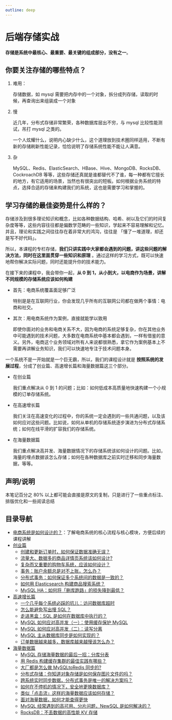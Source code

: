 ```yaml
---
outline: deep
---
```

# 后端存储实战

**存储是系统中最核心、最重要、最关键的组成部分，没有之一**。

## 你要关注存储的哪些特点？

1. 难用：

   存储数据，如 mysql 需要把内存中的一个对象，拆分成列存储，读取的时候，再查询出来组装成一个对象

2. 慢

   近几年，分布式存储非常繁荣，各种数据库层出不穷，与 mysql 比较性能测试，吊打 mysql 之类的。

   一个人炫耀什么，说明内心缺少什么，这个道理放到技术圈同样适用，不断有新的存储刷新性能记录，恰恰说明了存储系统性能不能让人满意。

3. 杂

   MySQL、Redis、ElasticSearch、HBase、Hive、MongoDB、RocksDB、CockroachDB 等等，这些存储还真就是谁都替代不了谁，每一种都有它擅长的地方，有它适用的场景，当然也有很突出的短板。如何根据业务系统的特点，选择合适的存储来构建我们的系统，这也是需要学习和掌握的。

## 学习存储的最佳姿势是什么样的？

存储涉及到很多理论知识和概念，比如各种数据结构、哈希、树以及它们的时间复杂度等等，这些内容往往都是偏数学范畴的一些知识，学起来不容易理解和记忆。并且，理论和实践之间往往存在着非常大的鸿沟，往往是 「懂了一堆道理，却还是写不好代码」。

所以，本课程的专栏存储，**我们只讲实践中大家都会遇到的问题，讲这些问题的解决方法，同时在这里面贯穿一些知识和原理** 。通过这样的学习方式，既可以快速地帮你解决实际问题，同时还能提升你的技术能力。

在接下来的课程中，我会带你一起，**从 0 到 1，从小到大，以电商作为场景，讲解不同规模的存储系统应该如何构建**

- 首先：电商系统覆盖面足够广泛

  特别是是在互联网行业，你会发现几乎所有的互联网公司都在做两个事情：电商和社交。

- 其次：用电商系统作为案例，直接就能学以致用

  即使你面对的业务和电商关系不大，因为电商的系统足够复杂，你在其他业务中可能遇到的技术问题，大多数在电商系统中基本都会遇到，一样有借鉴的意义。另外，电商这个业务领域对所有人来说都很熟悉，拿它作为案例基本上不需要再讲解业务知识，我们可以快速地专注于技术问题本身。

一个系统不是一开始就是一个巨无霸，所以，我们的课程设计就是 **按照系统的发展过程**，分成了创业篇、高速增长篇和海量数据篇这三个部分。

- 在创业篇

  我们重点解决从 0 到 1 的问题；比如：如何低成本高质量地快速构建一个小规模的订单存储系统。

- 在高速增长篇

  我们关注在高速变化的过程中，你的系统一定会遇到的一些共通问题，以及该如何应对这些问题。比如说，如何从单机的存储系统逐步演进为分布式存储系统；如何在线平滑的扩容我们的存储系统。

- 在海量数据篇

  我们重点解决高并发、海量数据情况下的存储系统该如何设计的问题。比如，海量的埋点数据该怎么存储；如何在各种数据库之前实时迁移和同步海量数据，等等。

## 声明/说明

本笔记百分之 80% 以上都可能会直接是原文的复制，只是进行了一些重点标注、排版优化和一些阅读总结

## 目录导航

- [电商系统是如何设计的？](./00/)：了解电商系统的核心流程与核心模块，方便后续的课程讲解
- [创业篇](./01/)
  - [创建和更新订单时，如何保证数据准确无误？](./01/01.md)
  - [流量大、数据多的商品详情页系统该如何设计?](./01/02.md)
  - [复杂而又重要的购物车系统，应该如何设计？](./01/03.md)
  - [事务：账户余额总是对不上账，怎么办？](./01/04.md)
  - [分布式事务：如何保证多个系统间的数据是一致的？](./01/05.md)
  - [如何用 Elasticsearch 构建商品搜索系统？](./01/06.md)
  - [MySQL HA：如何将「删库跑路」的损失降到最低？](./01/07.md)
- [高速增长篇](./02/)
  - [一个几乎每个系统必踩的坑儿：访问数据库超时](./02/01.md)
  - [怎么能避免写出慢 SQL？](./02/02.md)
  - [走进黑盒：SQL 是如何在数据库中执行的？](./02/03.md)
  - [MySQL 如何应对高并发（一）：使用缓存保护 MySQL](./02/04.md)
  - [MySQL 如何应对高并发（二）：读写分离](./02/05.md)
  - [MySQL 主从数据库同步是如何实现的？](./02/06.md)
  - [订单数据越来越多，数据库越来越慢该怎么办？](./02/07.md)
- [海量数据篇](./03/)
  - [MySQL 存储海量数据的最后一招：分库分表](./03/01.md)
  - [用 Redis 构建缓存集群的最佳实践有哪些？](./03/02.md)
  - [大厂都是怎么做 MySQLtoRedis 同步的?](./03/03.md)
  - [分布式存储：你知道对象存储是如何保存图片文件的吗？](./03/04.md)
  - [跨系统实时同步数据，分布式事务是唯一的解决方案吗？](./03/05.md)
  - [如何在不停机的情况下，安全地更换数据库？](./03/06.md)
  - [类似「点击流」这样的海量数据应该如何存储？](./03/07.md)
  - [面对海量数据，如何才能查得更快](./03/08.md)
  - [MySQL 经常遇到的高可用、分片问题，NewSQL 是如何解决的？](./03/09.md)
  - [RocksDB：不丢数据的高性能 KV 存储](./03/10.md)
